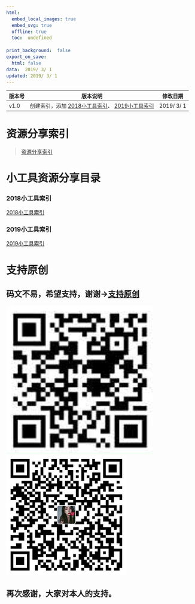 ```yaml
---
html:
  embed_local_images: true
  embed_svg: true
  offline: true
  toc:  undefined

print_background:  false
export_on_save:
  html: false
data:  2019/ 3/ 1
updated: 2019/ 3/ 1
---
```


版本号 | 版本说明 | 修改日期
-----|--------| ---------
v1.0 | 创建索引，添加 [2018小工具索引](#2018小工具索引 "2018小工具索引")、 [2019小工具索引](#2019小工具索引 "2019小工具索引") | 2019/ 3/ 1


# 资源分享索引

> [资源分享索引](https://blog.csdn.net/qq923132714/article/details/83111507 "资源分享索引")

# 小工具资源分享目录


<span id="2018小工具索引"></span>

### 2018小工具索引

[2018小工具索引](https://blog.csdn.net/qq923132714/article/details/88061072 "2018小工具索引")


<span id="2019小工具索引"></span>

### 2019小工具索引

[2019小工具索引](https://blog.csdn.net/qq923132714/article/details/88062255 "2019小工具索引")

# 支持原创
## 码文不易，希望支持，谢谢->**[支持原创](http://blog.csdn.net/qq923132714/article/details/79399145)**
![微信支付](https://raw.githubusercontent.com/923132714/my_picture/master/blog/support/weixin.png)![微信支付](https://raw.githubusercontent.com/923132714/my_picture/master/blog/support/支付宝.png)
## 再次感谢，大家对本人的支持。
